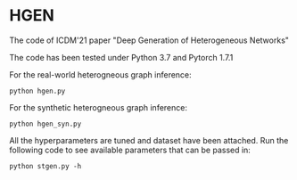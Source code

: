 # HGEN
The code of ICDM'21 paper "Deep Generation of Heterogeneous Networks"

The code has been tested under Python 3.7 and Pytorch 1.7.1

For the real-world heterogneous graph inference:
```
python hgen.py
```

For the synthetic heterogneous graph inference:
```
python hgen_syn.py
```

All the hyperparameters are tuned and dataset have been attached. 
Run the following code to see available parameters that can be passed in:

```
python stgen.py -h
```
